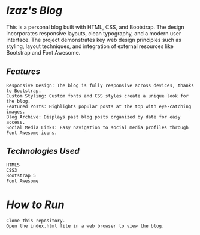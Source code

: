 # __*Izaz's Blog*__

This is a personal blog built with HTML, CSS, and Bootstrap. The design incorporates responsive layouts, clean typography, and a modern user interface. The project demonstrates key web design principles such as styling, layout techniques, and integration of external resources like Bootstrap and Font Awesome.

## __*Features*__

    Responsive Design: The blog is fully responsive across devices, thanks to Bootstrap.
    Custom Styling: Custom fonts and CSS styles create a unique look for the blog.
    Featured Posts: Highlights popular posts at the top with eye-catching images.
    Blog Archive: Displays past blog posts organized by date for easy access.
    Social Media Links: Easy navigation to social media profiles through Font Awesome icons.

## __*Technologies Used*__

    HTML5
    CSS3
    Bootstrap 5
    Font Awesome

# __*How to Run*__

    Clone this repository.
    Open the index.html file in a web browser to view the blog.
